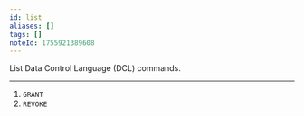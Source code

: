 ```yaml
---
id: list
aliases: []
tags: []
noteId: 1755921389608
---
```


List Data Control Language (DCL) commands.

---

1. `GRANT`
2. `REVOKE`
